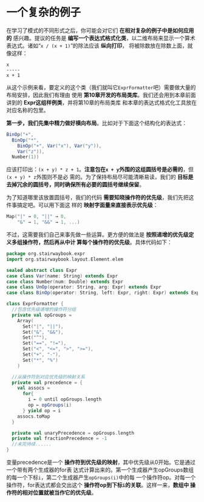 一个复杂的例子
===================================================================================
在学习了模式的不同形式之后，你可能会对它们 **在相对复杂的例子中是如何应用的** 感兴趣。提议的任务是
**编写一个表达式格式化类**，以二维布局来显示一个算术表达式。诸如“`x / (x + 1)`”的除法应该 **纵向打印**，
将被除数放在除数上面，就像这样：
```
x
-----
x + 1
```
从这个示例来看，要定义的这个类（我们就叫它`ExprFormatter`吧）需要做大量的布局安排，因此我们有理由
使用 **第10章开发的布局类库**。我们还会用到本章前面讲到的 **Expr这组样例类**，并将第10章的布局类库
和本章的表达式格式化工具放在对应名称的包里。

**第一步，我们先集中精力做好横向布局**。比如对于下面这个结构化的表达式：
```scala
BinOp("+",
  BinOp("*",
    BinOp("+", Var("x"), Var("y")),
    Var("z")),
  Number(1))
```
应该打印出：`(x + y) * z + 1`。**注意包在`x + y`外围的这组圆括号是必需的**，但`(x + y) * z`外围则不是必
需的。为了保持布局尽可能清晰易读，我们的 **目标是去掉冗余的圆括号，同时确保所有必要的圆括号继续保留**。

为了知道哪里该放置圆括号，我们的代码 **需要知晓操作符的优先级**，我们先把这件事搞定吧。可以用下面这
样的 **映射字面量来直接表示优先级**：
```scala
Map("|" → 0, "||" → 0,
    "&" → 1, "&&" → 1, ...)
```
不过，这需要我们自己来事先做一些运算。更方便的做法是 **按照递增的优先级定义多组操作符，然后再从中计
算每个操作符的优先级**。具体代码如下：
```scala
package org.stairwaybook.expr
import org.stairwaybook.layout.Element.elem

sealed abstract class Expr
case class Var(name: String) extends Expr
case class Number(num: Double) extends Expr
case class UnOp(operator: String, arg: Expr) extends Expr
case class BinOp(operator: String, left: Expr, right: Expr) extends Expr

class ExprFormatter {
  //包含优先级递增的操作符分组
  private val opGroups =
    Array(
      Set("|", "||"),
      Set("&", "&&"),
      Set("^"),
      Set("==", "!="),
      Set("<", "<=", ">", ">="),
      Set("+", "-"),
      Set("*", "%")
    )

  //从操作符到对应优先级的映射关系
  private val precedence = {
    val assocs =
      for{
        i ← 0 until opGroups.length
        op ← opGroups(i)
      } yield op → i
    assocs.toMap
  }

  private val unaryPrecedence = opGroups.length
  private val fractionPrecedence = -1
  //未完待续......
}
```
变量precedence是一个 **操作符到优先级的映射**，其中优先级从0开始。它是通过一个带有两个生成器的for表
达式计算出来的。第一个生成器产生opGroups数组的每一个下标`i`，第二个生成器产生`opGroups(i)`中的每
一个操作符op。对每一个操作符，for表达式都会交出这个 **操作符op到下标`i`的关联**。这样一来，**数组中
操作符的相对位置就被当作它的优先级**。



